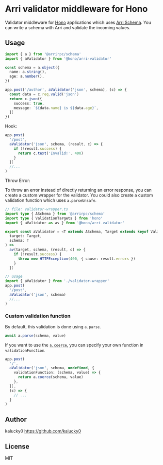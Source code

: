 # Arri validator middleware for Hono

Validator middleware for [Hono](https://honojs.dev) applications which uses [Arri Schema](https://github.com/modiimedia/arri). You can write a schema with Arri and validate the incoming values.

## Usage

```ts
import { a } from '@arrirpc/schema'
import { aValidator } from '@hono/arri-validator'

const schema = a.object({
  name: a.string(),
  age: a.number(),
})

app.post('/author', aValidator('json', schema), (c) => {
  const data = c.req.valid('json')
  return c.json({
    success: true,
    message: `${data.name} is ${data.age}`,
  })
})
```

Hook:

```ts
app.post(
  '/post',
  aValidator('json', schema, (result, c) => {
    if (!result.success) {
      return c.text('Invalid!', 400)
    }
  })
  //...
)
```

Throw Error:

To throw an error instead of directly returning an error response, you can create a custom wrapper for the validator. You could also create a custom validation function which uses `a.parseUnsafe`.

```ts
// file: validator-wrapper.ts
import type { ASchema } from '@arrirpc/schema'
import type { ValidationTargets } from 'hono'
import { aValidator as av } from '@hono/arri-validator'

export const aValidator = <T extends ASchema, Target extends keyof ValidationTargets>(
  target: Target,
  schema: T
) =>
  av(target, schema, (result, c) => {
    if (!result.success) {
      throw new HTTPException(400, { cause: result.errors })
    }
  })

// usage
import { aValidator } from './validator-wrapper'
app.post(
  '/post',
  aValidator('json', schema)
  //...
)
```

### Custom validation function

By default, this validation is done using `a.parse`.

```ts
await a.parse(schema, value)
```

If you want to use the [`a.coerce`](https://github.com/modiimedia/arri/blob/master/languages/ts/ts-schema/README.md#coerce), you can specify your own function in `validationFunction`.

```ts
app.post(
  '/',
  aValidator('json', schema, undefined, {
    validationFunction: (schema, value) => {
      return a.coerce(schema, value)
    },
  }),
  (c) => {
    // ...
  }
)
```

## Author

kalucky0 <https://github.com/kalucky0>

## License

MIT
